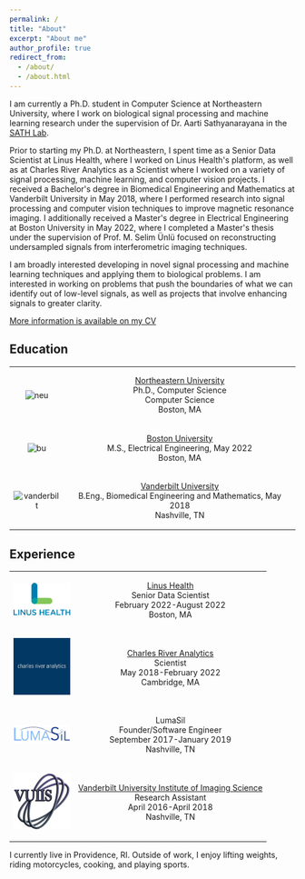 ```yaml
---
permalink: /
title: "About"
excerpt: "About me"
author_profile: true
redirect_from:
  - /about/
  - /about.html
---
```


I am currently a Ph.D. student in Computer Science at Northeastern University,
where I work on biological signal processing and machine learning research under
the supervision of Dr. Aarti Sathyanarayana in the [SATH
Lab](https://www.thesathlab.com/).

Prior to starting my Ph.D. at Northeastern, I spent time as a Senior Data
Scientist at Linus Health, where I worked on Linus Health's platform, as well as
at Charles River Analytics as a Scientist where I worked on a variety of signal
processing, machine learning, and computer vision projects. I received a
Bachelor's degree in Biomedical Engineering and Mathematics at Vanderbilt
University in May 2018, where I performed research into signal processing and
computer vision techniques to improve magnetic resonance imaging. I additionally
received a Master's degree in Electrical Engineering at Boston University in May
2022, where I completed a Master's thesis under the supervision of Prof. M.
Selim Ünlü focused on reconstructing undersampled signals from interferometric
imaging techniques.

I am broadly interested developing in novel signal processing and machine
learning techniques and applying them to biological problems. I am interested in
working on problems that push the boundaries of what we can identify out of
low-level signals, as well as projects that involve enhancing signals to greater
clarity.

[More information is available on my CV](/files/shashankmanjunath_cv.pdf)

## Education

<table>
    <tr>
        <td>
            <p align = "center">
                <img src="https://upload.wikimedia.org/wikipedia/en/thumb/b/bd/Northeastern_University_seal.svg/1920px-Northeastern_University_seal.svg.png" alt="neu" width=100 />
            </p>
        </td>
        <td>
            <p align = "center">
                <a href="https://www.northeastern.edu/" target="_blank">Northeastern University</a><br />
                Ph.D., Computer Science<br />
                Computer Science<br />
                Boston, MA
            </p>
        </td>
    </tr>
    <tr>
        <td>
            <p align = "center">
                <img src="https://upload.wikimedia.org/wikipedia/commons/3/31/Boston_University_wordmark.svg" alt="bu" width=100 />
            </p>
        </td>
        <td>
            <p align = "center">
                <a href="https://www.bu.edu/" target="_blank">Boston University</a><br />
                M.S., Electrical Engineering, May 2022<br />
                Boston, MA
            </p>
        </td>
    </tr>
    <tr>
        <td>
            <p align = "center">
                <img src="https://cdn.vanderbilt.edu/vu-news/files/20190417224211/vu05c.jpg" alt="vanderbilt" width=100 />
            </p>
        </td>
        <td>
            <p align = "center">
                <a href="https://www.vanderbilt.edu/" target="_blank">Vanderbilt University</a><br />
                B.Eng., Biomedical Engineering and Mathematics, May 2018<br />
                Nashville, TN
            </p>
        </td>
    </tr>
</table>

## Experience

<table>
    <tr>
        <td>
            <p align="center">
                <img src="./images/linus.png" alt="linus" width=100 />
            </p>
        </td>
        <td>
            <p align = "center">
                <a href="https://linushealth.com/" target="_blank">Linus Health</a><br />
                Senior Data Scientist<br />
                February 2022-August 2022<br />
                Boston, MA
            </p>
        </td>
    </tr>
    <tr>
        <td>
            <p align="center">
                <img src="./images/cra.jpg" alt="cra" width=100 />
            </p>
        </td>
        <td>
            <p align = "center">
                <a href="https://cra.com/" target="_blank">Charles River Analytics</a><br />
                Scientist<br />
                May 2018-February 2022<br />
                Cambridge, MA
            </p>
        </td>
    </tr>
    <tr>
        <td>
            <p align="center">
                <img src="./images/lumasil.jpg" alt="lumasil" width=100 />
            </p>
        </td>
        <td>
            <p align = "center">
                LumaSil<br />
                Founder/Software Engineer<br />
                September 2017-January 2019<br />
                Nashville, TN
            </p>
        </td>
    </tr>
    <tr>
        <td>
            <p align="center">
                <img src="./images/vuiis.png" alt="vuiis" width=100 />
            </p>
        </td>
        <td>
            <p align = "center">
                <a href="https://vuiis.vumc.org/" target="_blank">Vanderbilt University Institute of Imaging Science</a><br />
                Research Assistant<br />
                April 2016-April 2018<br />
                Nashville, TN
            </p>
        </td>
    </tr>
</table>

I currently live in Providence, RI. Outside of work, I enjoy lifting weights, riding motorcycles, cooking, and playing sports.
